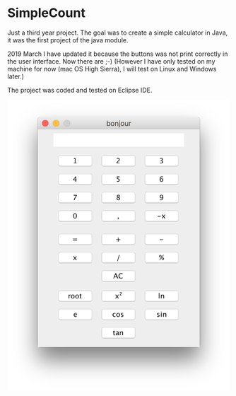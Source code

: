 # SimpleCount

Just a third year project.
The goal was to create a simple calculator in Java, it was the first project of the java module.

2019 March
  I have updated it because the buttons was not print correctly in the user interface. Now there are ;-) 
  (However I have only tested on my machine for now (mac OS High Sierra), I will test on Linux and Windows later.)
  
The project was coded and tested on Eclipse IDE.

![alt text](./PictForReadme/SimpleCount2019.png)
